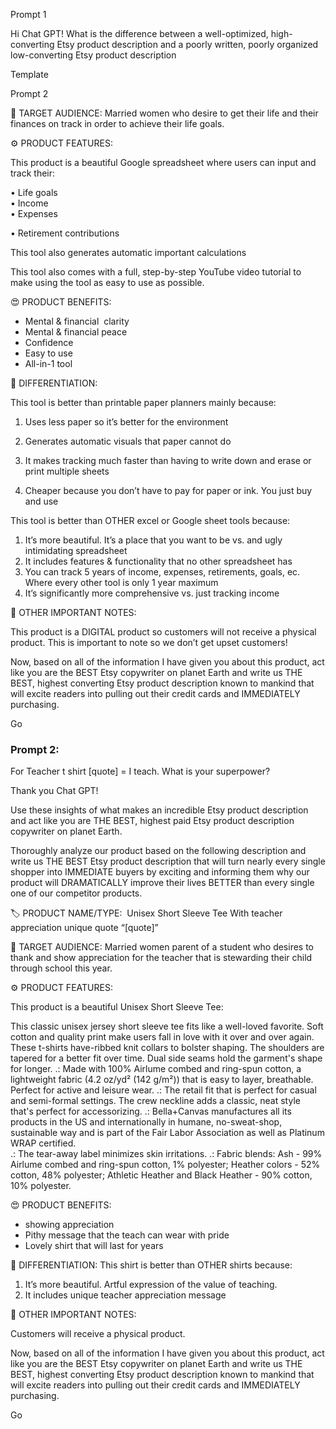 
Prompt 1

Hi Chat GPT! What is the difference between a well-optimized, high-converting Etsy product description and a poorly written, poorly organized low-converting Etsy product description

Template

Prompt 2


  

🧑 TARGET AUDIENCE: Married women who desire to get their life and their finances on track in order to achieve their life goals. 

  

⚙️ PRODUCT FEATURES:

  

This product is a beautiful Google spreadsheet where users can input and track their:  
  
• Life goals  
• Income  
• Expenses

• Retirement contributions  
  
This tool also generates automatic important calculations 

  

This tool also comes with a full, step-by-step YouTube video tutorial to make using the tool as easy to use as possible.

  

😍 PRODUCT BENEFITS:

- Mental & financial  clarity 
- Mental & financial peace
- Confidence
- Easy to use
- All-in-1 tool      

🥊 DIFFERENTIATION:

This tool is better than printable paper planners mainly because:  
  
1. Uses less paper so it’s better for the environment  
2. Generates automatic visuals that paper cannot do  
3. It makes tracking much faster than having to write down and erase or print multiple sheets

4. Cheaper because you don’t have to pay for paper or ink. You just buy and use  
  
This tool is better than OTHER excel or Google sheet tools because:  
  
1. It’s more beautiful. It’s a place that you want to be vs. and ugly intimidating spreadsheet  
2. It includes features & functionality that no other spreadsheet has  
3. You can track 5 years of income, expenses, retirements, goals, ec. Where every other tool is only 1 year maximum  
4. It’s significantly more comprehensive vs. just tracking income

📌 OTHER IMPORTANT NOTES:

This product is a DIGITAL product so customers will not receive a physical product. This is important to note so we don’t get upset customers!
  
Now, based on all of the information I have given you about this product, act like you are the BEST Etsy copywriter on planet Earth and write us THE BEST, highest converting Etsy product description known to mankind that will excite readers into pulling out their credit cards and IMMEDIATELY purchasing.  
  
Go


### Prompt 2:
For Teacher t shirt 
[quote] = I teach. What is your superpower?

Thank you Chat GPT!  
  
Use these insights of what makes an incredible Etsy product description and act like you are THE BEST, highest paid Etsy product description copywriter on planet Earth.  
  
Thoroughly analyze our product based on the following description and write us THE BEST Etsy product description that will turn nearly every single shopper into IMMEDIATE buyers by exciting and informing them why our product will DRAMATICALLY improve their lives BETTER than every single one of our competitor products.  
  
🏷 PRODUCT NAME/TYPE:  Unisex  Short Sleeve Tee With teacher appreciation unique quote “[quote]”

🧑 TARGET AUDIENCE: Married women parent of a student who desires to thank and show appreciation for the teacher that is stewarding their child through school this year.  

⚙️ PRODUCT FEATURES:  

This product is a beautiful Unisex  Short Sleeve Tee:  
  
This classic unisex jersey short sleeve tee fits like a well-loved favorite. Soft cotton and quality print make users fall in love with it over and over again. These t-shirts have-ribbed knit collars to bolster shaping. The shoulders are tapered for a better fit over time. Dual side seams hold the garment's shape for longer. 
.: Made with 100% Airlume combed and ring-spun cotton, a lightweight fabric (4.2 oz/yd² (142 g/m²)) that is easy to layer, breathable. Perfect for active and leisure wear. 
.: The retail fit that is perfect for casual and semi-formal settings. The crew neckline adds a classic, neat style that's perfect for accessorizing.
.: Bella+Canvas manufactures all its products in the US and internationally in humane, no-sweat-shop, sustainable way and is part of the Fair Labor Association as well as Platinum WRAP certified.  
.: The tear-away label minimizes skin irritations.
.: Fabric blends: Ash - 99% Airlume combed and ring-spun cotton, 1% polyester; Heather colors - 52% cotton, 48% polyester; Athletic Heather and Black Heather - 90% cotton, 10% polyester.
  
😍 PRODUCT BENEFITS:
- showing appreciation 
- Pithy message that the teach can wear with pride
- Lovely shirt that will last for years

🥊 DIFFERENTIATION:
This shirt is better than OTHER shirts because:  
  
1. It’s more beautiful. Artful expression of the value of teaching.
2. It includes unique teacher appreciation message   
  
📌 OTHER IMPORTANT NOTES:

Customers will receive a physical product.
  
Now, based on all of the information I have given you about this product, act like you are the BEST Etsy copywriter on planet Earth and write us THE BEST, highest converting Etsy product description known to mankind that will excite readers into pulling out their credit cards and IMMEDIATELY purchasing.  
  
Go


